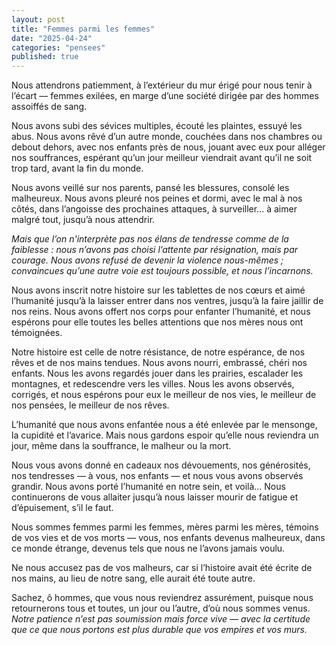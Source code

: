 ```yaml
---
layout: post
title: "Femmes parmi les femmes"
date: "2025-04-24"
categories: "pensees"
published: true
---
```



Nous attendrons patiemment, à l’extérieur du mur érigé pour nous tenir à l’écart — femmes exilées, en marge d’une société dirigée par des hommes assoiffés de sang.

Nous avons subi des sévices multiples, écouté les plaintes, essuyé les abus. Nous avons rêvé d’un autre monde, couchées dans nos chambres ou debout dehors, avec nos enfants près de nous, jouant avec eux pour alléger nos souffrances, espérant qu’un jour meilleur viendrait avant qu’il ne soit trop tard, avant la fin du monde.

Nous avons veillé sur nos parents, pansé les blessures, consolé les malheureux. Nous avons pleuré nos peines et dormi, avec le mal à nos côtés, dans l’angoisse des prochaines attaques, à surveiller… à aimer malgré tout, jusqu’à nous attendrir.

*Mais que l’on n'interprète pas nos élans de tendresse comme de la faiblesse : nous n’avons pas choisi l’attente par résignation, mais par courage. Nous avons refusé de devenir la violence nous-mêmes ; convaincues qu’une autre voie est toujours possible, et nous l’incarnons.*

Nous avons inscrit notre histoire sur les tablettes de nos cœurs et aimé l’humanité jusqu’à la laisser entrer dans nos ventres, jusqu’à la faire jaillir de nos reins. Nous avons offert nos corps pour enfanter l’humanité, et nous espérons pour elle toutes les belles attentions que nos mères nous ont témoignées.

Notre histoire est celle de notre résistance, de notre espérance, de nos rêves et de nos mains tendues. Nous avons nourri, embrassé, chéri nos enfants. Nous les avons regardés jouer dans les prairies, escalader les montagnes, et redescendre vers les villes. Nous les avons observés, corrigés, et nous espérons pour eux le meilleur de nos vies, le meilleur de nos pensées, le meilleur de nos rêves.

L’humanité que nous avons enfantée nous a été enlevée par le mensonge, la cupidité et l’avarice. Mais nous gardons espoir qu’elle nous reviendra un jour, même dans la souffrance, le malheur ou la mort.

Nous vous avons donné en cadeaux nos dévouements, nos générosités, nos tendresses — à vous, nos enfants — et nous vous avons observés grandir. Nous avons porté l’humanité en notre sein, et voilà… Nous continuerons de vous allaiter jusqu’à nous laisser mourir de fatigue et d’épuisement, s’il le faut.

Nous sommes femmes parmi les femmes, mères parmi les mères, témoins de vos vies et de vos morts — vous, nos enfants devenus malheureux, dans ce monde étrange, devenus tels que nous ne l’avons jamais voulu.

Ne nous accusez pas de vos malheurs, car si l’histoire avait été écrite de nos mains, au lieu de notre sang, elle aurait été toute autre.

Sachez, ô hommes, que vous nous reviendrez assurément, puisque nous retournerons tous et toutes, un jour ou l’autre, d’où nous sommes venus. *Notre patience n’est pas soumission mais force vive — avec la certitude que ce que nous portons est plus durable que vos empires et vos murs.*
